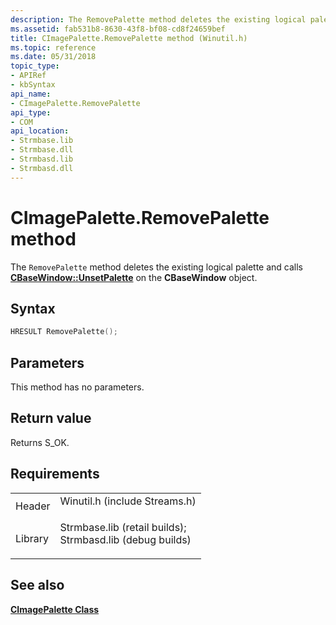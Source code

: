 ```yaml
---
description: The RemovePalette method deletes the existing logical palette and calls CBaseWindow::UnsetPalette on the CBaseWindow object.
ms.assetid: fab531b8-8630-43f8-bf08-cd8f24659bef
title: CImagePalette.RemovePalette method (Winutil.h)
ms.topic: reference
ms.date: 05/31/2018
topic_type: 
- APIRef
- kbSyntax
api_name: 
- CImagePalette.RemovePalette
api_type: 
- COM
api_location: 
- Strmbase.lib
- Strmbase.dll
- Strmbasd.lib
- Strmbasd.dll
---
```


# CImagePalette.RemovePalette method

The `RemovePalette` method deletes the existing logical palette and calls [**CBaseWindow::UnsetPalette**](cbasewindow-unsetpalette.md) on the **CBaseWindow** object.

## Syntax


```C++
HRESULT RemovePalette();
```



## Parameters

This method has no parameters.

## Return value

Returns S\_OK.

## Requirements



|                    |                                                                                                                                                                                            |
|--------------------|--------------------------------------------------------------------------------------------------------------------------------------------------------------------------------------------|
| Header<br/>  | <dl> <dt>Winutil.h (include Streams.h)</dt> </dl>                                                                                   |
| Library<br/> | <dl> <dt>Strmbase.lib (retail builds); </dt> <dt>Strmbasd.lib (debug builds)</dt> </dl> |



## See also

<dl> <dt>

[**CImagePalette Class**](cimagepalette.md)
</dt> </dl>

 

 




